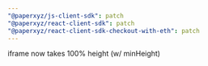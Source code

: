 ```yaml
---
"@paperxyz/js-client-sdk": patch
"@paperxyz/react-client-sdk": patch
"@paperxyz/react-client-sdk-checkout-with-eth": patch
---
```


iframe now takes 100% height (w/ minHeight)
